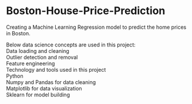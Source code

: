 # Boston-House-Price-Prediction
Creating a Machine Learning Regression model to predict the home prices in Boston.<br /> 

Below data science concepts are used in this project: <br /> 
  Data loading and cleaning <br />
  Outlier detection and removal <br />
  Feature engineering <br />
Technology and tools used in this project <br />
  Python <br />
  Numpy and Pandas for data cleaning <br />
  Matplotlib for data visualization <br />
  Sklearn for model building<br />

